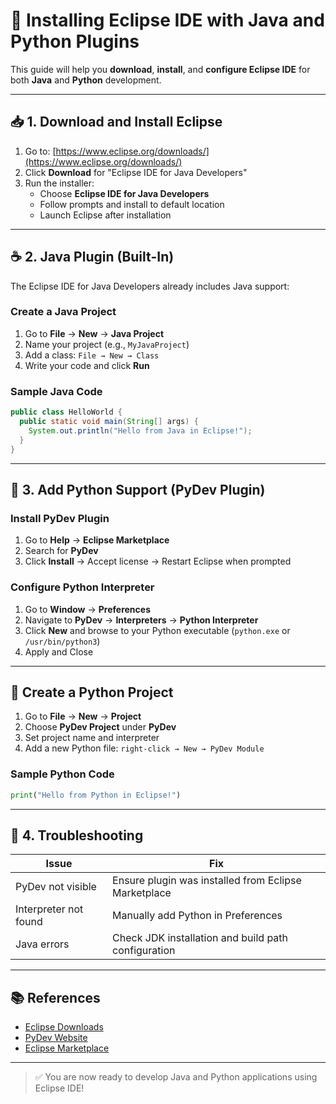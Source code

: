
# 🌟 Installing Eclipse IDE with Java and Python Plugins

This guide will help you **download**, **install**, and **configure Eclipse IDE** for both **Java** and **Python** development.

---

## 📥 1. Download and Install Eclipse

1. Go to: [https://www.eclipse.org/downloads/](https://www.eclipse.org/downloads/)
2. Click **Download** for "Eclipse IDE for Java Developers"
3. Run the installer:
   - Choose **Eclipse IDE for Java Developers**
   - Follow prompts and install to default location
   - Launch Eclipse after installation

---

## ☕ 2. Java Plugin (Built-In)

The Eclipse IDE for Java Developers already includes Java support:

### Create a Java Project
1. Go to **File** → **New** → **Java Project**
2. Name your project (e.g., `MyJavaProject`)
3. Add a class: `File → New → Class`
4. Write your code and click **Run**

### Sample Java Code
```java
public class HelloWorld {
  public static void main(String[] args) {
    System.out.println("Hello from Java in Eclipse!");
  }
}
```

---

## 🐍 3. Add Python Support (PyDev Plugin)

### Install PyDev Plugin
1. Go to **Help** → **Eclipse Marketplace**
2. Search for **PyDev**
3. Click **Install** → Accept license → Restart Eclipse when prompted

### Configure Python Interpreter
1. Go to **Window** → **Preferences**
2. Navigate to **PyDev** → **Interpreters** → **Python Interpreter**
3. Click **New** and browse to your Python executable (`python.exe` or `/usr/bin/python3`)
4. Apply and Close

---

## 🐍 Create a Python Project

1. Go to **File** → **New** → **Project**
2. Choose **PyDev Project** under **PyDev**
3. Set project name and interpreter
4. Add a new Python file: `right-click → New → PyDev Module`

### Sample Python Code
```python
print("Hello from Python in Eclipse!")
```

---

## 🧰 4. Troubleshooting

| Issue                     | Fix |
|--------------------------|-----|
| PyDev not visible        | Ensure plugin was installed from Eclipse Marketplace |
| Interpreter not found    | Manually add Python in Preferences |
| Java errors              | Check JDK installation and build path configuration |

---

## 📚 References

- [Eclipse Downloads](https://www.eclipse.org/downloads/)
- [PyDev Website](http://www.pydev.org/)
- [Eclipse Marketplace](https://marketplace.eclipse.org/)

---

> ✅ You are now ready to develop Java and Python applications using Eclipse IDE!
